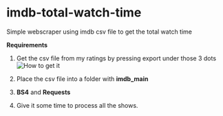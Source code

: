# imdb-total-watch-time
Simple webscraper using imdb csv file to get the total watch time

**Requirements**

1. Get the csv file from my ratings by pressing export under those 3 dots
![How to get it](https://i.imgur.com/MQ3PLOV.png)

2. Place the csv file into a folder with **imdb_main**

3. **BS4** and **Requests**

4. Give it some time to process all the shows.
